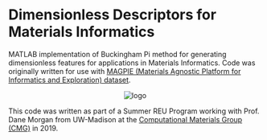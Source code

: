 # Dimensionless Descriptors for Materials Informatics
MATLAB implementation of Buckingham Pi method for generating dimensionless features for applications in Materials Informatics. Code was originally written for use with [MAGPIE (Materials Agnostic Platform for Informatics and Exploration) dataset](https://www.nature.com/articles/npjcompumats201628?report=reader). 

<div align="center">
<img src="https://github.com/ojimenezn/dimensionless-descriptors/blob/main/images/buckpi-workflow.png" alt="logo"></img>
</div>

This code was written as part of a Summer REU Program working with Prof. Dane Morgan from UW-Madison at the [Computational Materials Group (CMG)](https://matmodel.engr.wisc.edu) in 2019.
